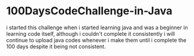# 100DaysCodeChallenge-in-Java
i started this challenge when i started learning java and was a beginner in learning code itself, although i couldn't complete it consistently i will continue to upload java codes whenever i make them until i complete the 100 days despite it being not consistent.
